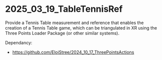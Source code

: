 # 2025_03_19_TableTennisRef
Provide a Tennis Table measurement and reference that enables the creation of a Tennis Table game, which can be triangulated in XR using the Three Points Loader Package (or other similar systems).


Dependancy: 
- https://github.com/EloiStree/2024_10_17_ThreePointsActions
